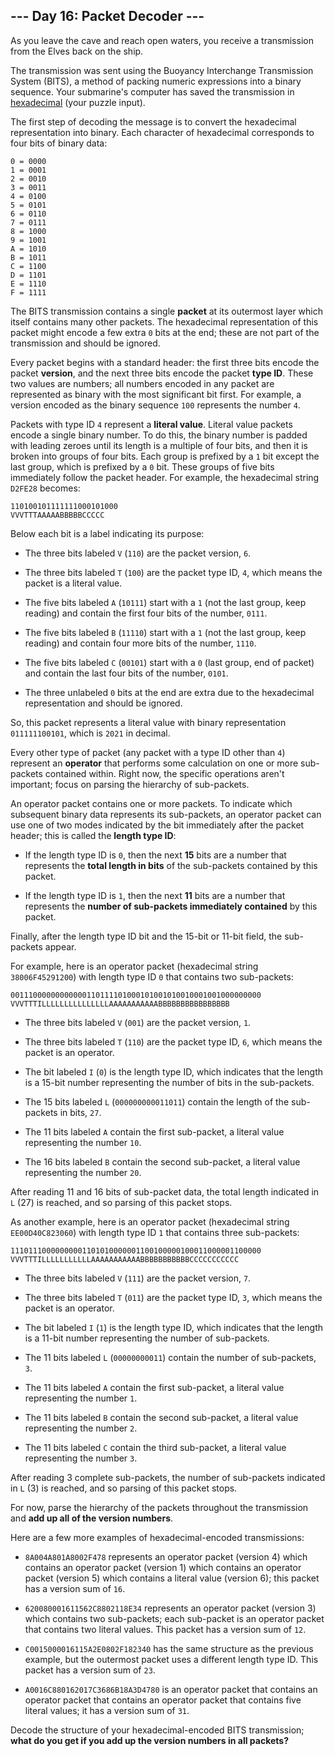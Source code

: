 ## --- Day 16: Packet Decoder ---
As you leave the cave and reach open waters, you receive a transmission from the Elves back on the ship.
 
The transmission was sent using the Buoyancy Interchange Transmission System (BITS<!--- Just be glad it wasn't sent using the BuoyancY Transmission Encoding System. -->), a method of packing numeric expressions into a binary sequence. Your submarine's computer has saved the transmission in [hexadecimal](https://en.wikipedia.org/wiki/Hexadecimal) (your puzzle input).
 
The first step of decoding the message is to convert the hexadecimal representation into binary. Each character of hexadecimal corresponds to four bits of binary data:
 

```
0 = 0000
1 = 0001
2 = 0010
3 = 0011
4 = 0100
5 = 0101
6 = 0110
7 = 0111
8 = 1000
9 = 1001
A = 1010
B = 1011
C = 1100
D = 1101
E = 1110
F = 1111
```

 
The BITS transmission contains a single **packet** at its outermost layer which itself contains many other packets. The hexadecimal representation of this packet might encode a few extra `0` bits at the end; these are not part of the transmission and should be ignored.
 
Every packet begins with a standard header: the first three bits encode the packet **version**, and the next three bits encode the packet **type ID**. These two values are numbers; all numbers encoded in any packet are represented as binary with the most significant bit first. For example, a version encoded as the binary sequence `100` represents the number `4`.
 
Packets with type ID `4` represent a **literal value**. Literal value packets encode a single binary number. To do this, the binary number is padded with leading zeroes until its length is a multiple of four bits, and then it is broken into groups of four bits. Each group is prefixed by a `1` bit except the last group, which is prefixed by a `0` bit. These groups of five bits immediately follow the packet header. For example, the hexadecimal string `D2FE28` becomes:
 

```
110100101111111000101000
VVVTTTAAAAABBBBBCCCCC
```

 
Below each bit is a label indicating its purpose:
 
 
- The three bits labeled `V` (`110`) are the packet version, `6`.
 
- The three bits labeled `T` (`100`) are the packet type ID, `4`, which means the packet is a literal value.
 
- The five bits labeled `A` (`10111`) start with a `1` (not the last group, keep reading) and contain the first four bits of the number, `0111`.
 
- The five bits labeled `B` (`11110`) start with a `1` (not the last group, keep reading) and contain four more bits of the number, `1110`.
 
- The five bits labeled `C` (`00101`) start with a `0` (last group, end of packet) and contain the last four bits of the number, `0101`.
 
- The three unlabeled `0` bits at the end are extra due to the hexadecimal representation and should be ignored.
 
 
So, this packet represents a literal value with binary representation `011111100101`, which is `2021` in decimal.
 
Every other type of packet (any packet with a type ID other than `4`) represent an **operator** that performs some calculation on one or more sub-packets contained within. Right now, the specific operations aren't important; focus on parsing the hierarchy of sub-packets.
 
An operator packet contains one or more packets. To indicate which subsequent binary data represents its sub-packets, an operator packet can use one of two modes indicated by the bit immediately after the packet header; this is called the **length type ID**:
 
 
- If the length type ID is `0`, then the next **15** bits are a number that represents the **total length in bits** of the sub-packets contained by this packet.
 
- If the length type ID is `1`, then the next **11** bits are a number that represents the **number of sub-packets immediately contained** by this packet.
 
 
Finally, after the length type ID bit and the 15-bit or 11-bit field, the sub-packets appear.
 
For example, here is an operator packet (hexadecimal string `38006F45291200`) with length type ID `0` that contains two sub-packets:
 

```
00111000000000000110111101000101001010010001001000000000
VVVTTTILLLLLLLLLLLLLLLAAAAAAAAAAABBBBBBBBBBBBBBBB
```

 
 
- The three bits labeled `V` (`001`) are the packet version, `1`.
 
- The three bits labeled `T` (`110`) are the packet type ID, `6`, which means the packet is an operator.
 
- The bit labeled `I` (`0`) is the length type ID, which indicates that the length is a 15-bit number representing the number of bits in the sub-packets.
 
- The 15 bits labeled `L` (`000000000011011`) contain the length of the sub-packets in bits, `27`.
 
- The 11 bits labeled `A` contain the first sub-packet, a literal value representing the number `10`.
 
- The 16 bits labeled `B` contain the second sub-packet, a literal value representing the number `20`.
 
 
After reading 11 and 16 bits of sub-packet data, the total length indicated in `L` (27) is reached, and so parsing of this packet stops.
 
As another example, here is an operator packet (hexadecimal string `EE00D40C823060`) with length type ID `1` that contains three sub-packets:
 

```
11101110000000001101010000001100100000100011000001100000
VVVTTTILLLLLLLLLLLAAAAAAAAAAABBBBBBBBBBBCCCCCCCCCCC
```

 
 
- The three bits labeled `V` (`111`) are the packet version, `7`.
 
- The three bits labeled `T` (`011`) are the packet type ID, `3`, which means the packet is an operator.
 
- The bit labeled `I` (`1`) is the length type ID, which indicates that the length is a 11-bit number representing the number of sub-packets.
 
- The 11 bits labeled `L` (`00000000011`) contain the number of sub-packets, `3`.
 
- The 11 bits labeled `A` contain the first sub-packet, a literal value representing the number `1`.
 
- The 11 bits labeled `B` contain the second sub-packet, a literal value representing the number `2`.
 
- The 11 bits labeled `C` contain the third sub-packet, a literal value representing the number `3`.
 
 
After reading 3 complete sub-packets, the number of sub-packets indicated in `L` (3) is reached, and so parsing of this packet stops.
 
For now, parse the hierarchy of the packets throughout the transmission and **add up all of the version numbers**.
 
Here are a few more examples of hexadecimal-encoded transmissions:
 
 
- `8A004A801A8002F478` represents an operator packet (version 4) which contains an operator packet (version 1) which contains an operator packet (version 5) which contains a literal value (version 6); this packet has a version sum of `16`.
 
- `620080001611562C8802118E34` represents an operator packet (version 3) which contains two sub-packets; each sub-packet is an operator packet that contains two literal values. This packet has a version sum of `12`.
 
- `C0015000016115A2E0802F182340` has the same structure as the previous example, but the outermost packet uses a different length type ID. This packet has a version sum of `23`.
 
- `A0016C880162017C3686B18A3D4780` is an operator packet that contains an operator packet that contains an operator packet that contains five literal values; it has a version sum of `31`.
 
 
Decode the structure of your hexadecimal-encoded BITS transmission; **what do you get if you add up the version numbers in all packets?**
 